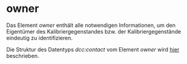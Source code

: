 # owner

Das Element *owner* enthält alle notwendigen Informationen, um den Eigentümer des 
Kalibriergegenstandes bzw. der Kalibriergegenstände eindeutig zu identifizieren. 

Die Struktur des Datentyps *dcc:contact* vom Element *owner* wird 
[hier](../auxElements/contact.md) beschrieben.
